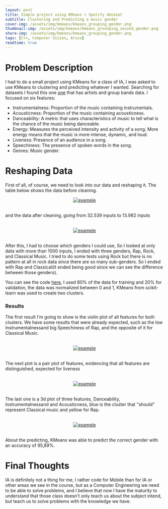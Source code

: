 ```yaml
---
layout: post
title: Simple project using KMeans + Spotify dataset
subtitle: Clustering and Predicting a music gender
cover-img: /assets/img/kmeans/kmeans_grouping_gender.png
thumbnail-img: /assets/img/kmeans/kmeans_grounping_second_gender.png
share-img: /assets/img/kmeans/kmeans_grouping_gender.png
tags: [C++, Computer Vision, Aruco]
readtime: true
---
```


# Problem Description

I had to do a small project using KMeans for a class of IA, I was asked to use KMeans to clustering and predicting whatever I wanted. Searching for datasets I found this one <a href="https://www.kaggle.com/yamaerenay/spotify-dataset-19212020-160k-tracks?select=data_by_genres.csv">one</a> that has artists and group bands data. I focused on six features:

- Instrumentalness: Proportion of the music containing instrumentals.
- Acousticness: Proportion of the music containing acousticness.
- Danceability: A metric that uses characteristics of music to tell what is the chance of the music being danceable.
- Energy: Measures the perceived intensity and activity of a song. More energy means that the music is more intense, dynamic, and loud.
- Liveness: Presence of an audience in a song.
- Speechiness: The presence of spoken words in the song.
- Genres: Music gender.

# Reshaping Data

First of all, of course, we need to look into our data and reshaping it. The table below shows the data before cleaning.
<br />

<div style="text-align:center;">
  <a href="/MyBlog/assets/img/kmeans/kmeans_table1.png">
    <img src="/MyBlog/assets/img/kmeans/kmeans_table1.png" alt="example">
  </a>
</div>
<br />

and the data after cleaning, going from 32.539 inputs to 13.982 inputs

<br />
<div style="text-align:center;">
  <a href="/MyBlog/assets/img/kmeans/kmeans_table2.png">
    <img src="/MyBlog/assets/img/kmeans/kmeans_table2.png" alt="example">
  </a>
</div>
<br />

After this, I had to choose which genders I could use, So I looked at only data with more than 1000 inputs, I ended with three genders, Rap, Rock, and Classical Music. I tried to do some tests using Rock but there is no pattern at all in rock data since there are so many sub-genders. So I ended with Rap and Classical(It ended being good since we can see the difference between those genders).

You can see the code <a href="https://github.com/Cogitus/ia-project-2020.2/tree/main/Kmeans">here</a>, I used 80% of the data for training and 20% for validation, the data was normalized between 0 and 1, KMeans from scikit-learn was used to create two clusters.

### Results

The first result I'm going to show is the violin plot of all features for both clusters. We have some results that were already expected, such as the low Instrumentalnessand big Speechiness of Rap, and the opposite of it for Classical Music.

<br />
<div style="text-align:center;">
  <a href="/MyBlog/assets/img/kmeans/kmeans_grounping_gender.png">
    <img src="/MyBlog/assets/img/kmeans/kmeans_grounping_gender.png" alt="example">
  </a>
</div>
<br />

The next plot is a pair plot of features, evidencing that all features are distinguished, expected for liveness

<br />
<div style="text-align:center;">
  <a href="/MyBlog/assets/img/kmeans/kmeans_grouping_second_gender.png">
    <img src="/MyBlog/assets/img/kmeans/kmeans_grouping_second_gender.png" alt="example">
  </a>
</div>
<br />

The last one is a 3d plot of three features, Danceability, Instrumentalnessand and Acousticness, blue is the cluster that "should" represent Classical music and yellow for Rap.

<br />
<div style="text-align:center;">
  <a href="/MyBlog/assets/img/kmeans/kmeans_grouping_3d_plot.png">
    <img src="/MyBlog/assets/img/kmeans/kmeans_grouping_3d_plot.png" alt="example">
  </a>
</div>
<br />

About the predicting, KMeans was able to predict the correct gender with an accuracy of 95,89%.

# Final Thoughts

IA is definitely not a thing for me, I rather code for Mobile than for IA or other areas we see in the course, but as a Computer Engineering we need to be able to solve problems, and I believe that now I have the maturity to understand that those class doesn't only teach us about the subject intend, but teach us to solve problems with the knowledge we have.
